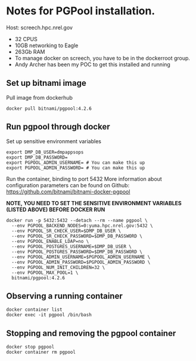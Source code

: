 # Notes for PGPool installation.

Host: screech.hpc.nrel.gov
- 32 CPUS
- 10GB networking to Eagle
- 263Gb RAM
- To manage docker on screech, you have to be in the dockerroot group.
- Andy Archer has been my POC to get this installed and running

## Set up bitnami image

Pull image from dockerhub
```
docker pull bitnami/pgpool:4.2.6
```

## Run pgpool through docker
Set up sensitive environment variables
```
export DMP_DB_USER=dmpappsops
export DMP_DB_PASSWORD=
export PGPOOL_ADMIN_USERNAME= # You can make this up
export PGPOOL_ADMIN_PASSWORD= # You can make this up
```

Run the container, binding to port 5432
More information about configuration parameters can be found on Github: https://github.com/bitnami/bitnami-docker-pgpool

**NOTE, YOU NEED TO SET THE SENSITIVE ENVIRONMENT VARIABLES (LISTED ABOVE) BEFORE DOCKER RUN**
```
docker run -p 5432:5432 --detach --rm --name pgpool \
  --env PGPOOL_BACKEND_NODES=0:yuma.hpc.nrel.gov:5432 \
  --env PGPOOL_SR_CHECK_USER=$DMP_DB_USER \
  --env PGPOOL_SR_CHECK_PASSWORD=$DMP_DB_PASSWORD \
  --env PGPOOL_ENABLE_LDAP=no \
  --env PGPOOL_POSTGRES_USERNAME=$DMP_DB_USER \
  --env PGPOOL_POSTGRES_PASSWORD=$DMP_DB_PASSWORD \
  --env PGPOOL_ADMIN_USERNAME=$PGPOOL_ADMIN_USERNAME \
  --env PGPOOL_ADMIN_PASSWORD=$PGPOOL_ADMIN_PASSWORD \
  --env PGPOOL_NUM_INIT_CHILDREN=32 \
  --env PGPOOL_MAX_POOL=1 \
  bitnami/pgpool:4.2.6
```

## Observing a running container

```
docker container list
docker exec -it pgpool /bin/bash
```

## Stopping and removing the pgpool container

```
docker stop pgpool
docker container rm pgpool
```



